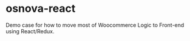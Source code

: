 # osnova-react
Demo case for how to move most of Woocommerce Logic to Front-end using React/Redux. 
